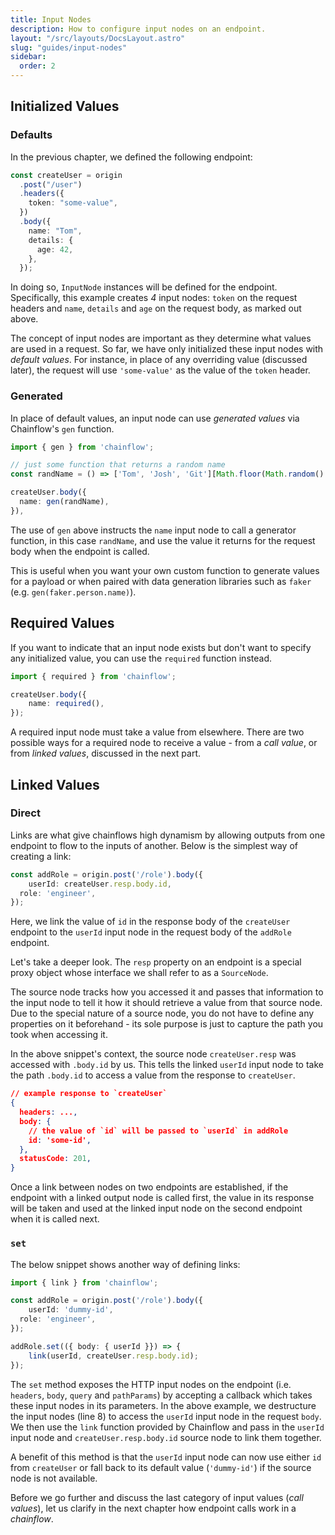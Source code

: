 ```yaml
---
title: Input Nodes
description: How to configure input nodes on an endpoint.
layout: "/src/layouts/DocsLayout.astro"
slug: "guides/input-nodes"
sidebar:
  order: 2
---
```


## Initialized Values

### Defaults

In the previous chapter, we defined the following endpoint:

```typescript "token" "name" "details" "age"
const createUser = origin
  .post("/user")
  .headers({
    token: "some-value",
  })
  .body({
    name: "Tom",
    details: {
      age: 42,
    },
  });
```

In doing so, `InputNode` instances will be defined for the endpoint. Specifically, this example creates _4_ input nodes: `token` on the request headers and `name`, `details` and `age` on the request body, as marked out above.

The concept of input nodes are important as they determine what values are used in a request. So far, we have only initialized these input nodes with _default values_. For instance, in place of any overriding value (discussed later), the request will use `'some-value'` as the value of the `token` header.

### Generated

In place of default values, an input node can use _generated values_ via Chainflow's `gen` function.

```typescript collapse={3-4} {7}
import { gen } from 'chainflow';

// just some function that returns a random name
const randName = () => ['Tom', 'Josh', 'Git'][Math.floor(Math.random() * 3)];

createUser.body({
  name: gen(randName),
}),
```

The use of `gen` above instructs the `name` input node to call a generator function, in this case `randName`, and use the value it returns for the request body when the endpoint is called.

This is useful when you want your own custom function to generate values for a payload or when paired with data generation libraries such as `faker` (e.g. `gen(faker.person.name)`).

## Required Values

If you want to indicate that an input node exists but don't want to specify any initialized value, you can use the `required` function instead.

```typescript {4}
import { required } from 'chainflow';

createUser.body({
	name: required(),
});
```

A required input node must take a value from elsewhere. There are two possible ways for a required node to receive a value - from a *call value*, or from *linked values*, discussed in the next part.  

## Linked Values

### Direct

Links are what give chainflows high dynamism by allowing outputs from one endpoint to flow to the inputs of another. Below is the simplest way of creating a link: 

```typescript {2}
const addRole = origin.post('/role').body({
	userId: createUser.resp.body.id,
  role: 'engineer',
});
```

Here, we link the value of `id` in the response body of the `createUser` endpoint to the `userId` input node in the request body of the `addRole` endpoint.

Let's take a deeper look. The `resp` property on an endpoint is a special proxy object whose interface we shall refer to as a `SourceNode`.

The source node tracks how you accessed it and passes that information to the input node to tell it how it should retrieve a value from that source node. Due to the special nature of a source node, you do not have to define any properties on it beforehand - its sole purpose is just to capture the path you took when accessing it.

In the above snippet's context, the source node `createUser.resp` was accessed with `.body.id` by us. This tells the linked `userId` input node to take the path `.body.id` to access a value from the response to `createUser`.

```json
// example response to `createUser`
{
  headers: ...,
  body: {
    // the value of `id` will be passed to `userId` in addRole
    id: 'some-id',
  },
  statusCode: 201,
}
```

Once a link between nodes on two endpoints are established, if the endpoint with a linked output node is called first, the value in its response will be taken and used at the linked input node on the second endpoint when it is called next.

### `set`

The below snippet shows another way of defining links:

```typescript {8-9}
import { link } from 'chainflow';

const addRole = origin.post('/role').body({
	userId: 'dummy-id',
  role: 'engineer',
});

addRole.set(({ body: { userId }}) => {
	link(userId, createUser.resp.body.id);
});
```

The `set` method exposes the HTTP input nodes on the endpoint (i.e. `headers`, `body`, `query` and `pathParams`) by accepting a callback which takes these input nodes in its parameters. In the above example, we destructure the input nodes (line 8) to access the `userId` input node in the request `body`. We then use the `link` function provided by Chainflow and pass in the `userId` input node and `createUser.resp.body.id` source node to link them together.

A benefit of this method is that the `userId` input node can now use either `id` from `createUser` or fall back to its default value (`'dummy-id'`) if the source node is not available.

Before we go further and discuss the last category of input values (*call values*), let us clarify in the next chapter how endpoint calls work in a *chainflow*.  